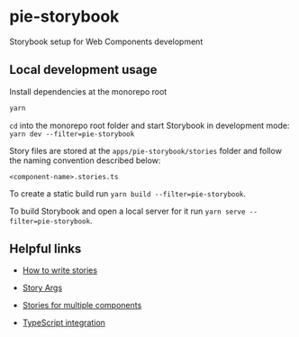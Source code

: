 # pie-storybook

Storybook setup for Web Components development

## Local development usage

Install dependencies at the monorepo root

```bash
yarn
```

`cd` into the monorepo root folder and start Storybook in development mode: `yarn dev --filter=pie-storybook`

Story files are stored at the `apps/pie-storybook/stories` folder and follow the naming convention described below:

`<component-name>.stories.ts`

To create a static build run `yarn build --filter=pie-storybook`.

To build Storybook and open a local server for it run `yarn serve --filter=pie-storybook`.

## Helpful links

- [How to write stories](https://storybook.js.org/docs/7.0/web-components/writing-stories/introduction)

- [Story Args](https://storybook.js.org/docs/7.0/web-components/writing-stories/args)

- [Stories for multiple components](https://storybook.js.org/docs/7.0/web-components/writing-stories/stories-for-multiple-components)

- [TypeScript integration](https://storybook.js.org/docs/7.0/web-components/configure/typescript)